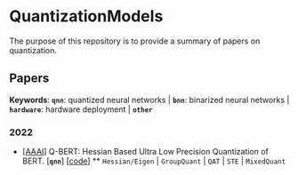 # QuantizationModels
The purpose of this repository is to provide a summary of papers on quantization.

## Papers

**Keywords**: **`qnn`**: quantized neural networks | **`bnn`**: binarized neural networks | **`hardware`**: hardware deployment | __`other`__

### 2022
- [[AAAI](https://arxiv.org/abs/1909.05840)] Q-BERT: Hessian Based Ultra Low Precision Quantization of BERT.  [__`qnn`__]
[[code]([https://github.com/sony/ai-research-code/tree/master/mixed-precision-dnns](https://github.com/sIncerass/QBERT))]
** `Hessian/Eigen` | `GroupQuant` | `QAT` | `STE` | `MixedQuant`
